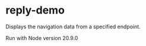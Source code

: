 # reply-demo

Displays the navigation data from a specified endpoint.

Run with Node version 20.9.0
